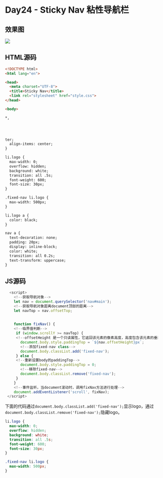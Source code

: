 # Day24 - Sticky Nav 粘性导航栏
## 效果图
![](http://om1c35wrq.bkt.clouddn.com/day24-xiaoguotu.gif)
## HTML源码
```html
<!DOCTYPE html>
<html lang="en">

<head>
  <meta charset="UTF-8">
  <title>Sticky Nav</title>
  <link rel="stylesheet" href="style.css">
</head>

<body>

*,

  


ter;
  align-items: center;
}

li.logo {
  max-width: 0;
  overflow: hidden;
  background: white;
  transition: all .5s;
  font-weight: 600;
  font-size: 30px;
}

.fixed-nav li.logo {
  max-width: 500px;
}

li.logo a {
  color: black;
}

nav a {
  text-decoration: none;
  padding: 20px;
  display: inline-block;
  color: white;
  transition: all 0.2s;
  text-transform: uppercase;
}
```


## JS源码

```js
  <script>
    <!--获取导航对象-->
    let nav = document.querySelector('nav#main');
    <!--获取导航对象距离document顶部的距离-->
    let navTop = nav.offsetTop;
    
    
    function fixNav() {
    <!--临界值判断-->
     if (window.scrollY >= navTop) {
     <!--offsetHeight 是一个只读属性，它返回该元素的像素高度，高度包含该元素的垂直内边距和边框，且是一个整数。-->
       document.body.style.paddingTop = `${nav.offsetHeight}px`;
       <!--添加fixed-nav class-->
       document.body.classList.add('fixed-nav');
     } else {
     <!--重新设置body的paddingTop-->
       document.body.style.paddingTop = 0;
       <!--移除fixed-nav-->
       document.body.classList.remove('fixed-nav');
     }
    }
    <!--事件监听，当document滚动时，调用fixNav方法进行处理-->
    document.addEventListener('scroll', fixNav);
 </script>
```

下面的代码通过`document.body.classList.add('fixed-nav');`显示logo，通过`document.body.classList.remove('fixed-nav');`隐藏logo。

```css
li.logo {
  max-width: 0;
  overflow: hidden;
  background: white;
  transition: all .5s;
  font-weight: 600;
  font-size: 30px;
}

.fixed-nav li.logo {
  max-width: 500px;
}
```



